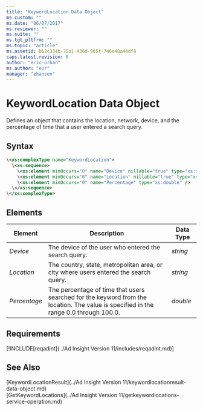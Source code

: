 ```yaml
---
title: "KeywordLocation Data Object"
ms.custom: ""
ms.date: "06/07/2017"
ms.reviewer: ""
ms.suite: ""
ms.tgt_pltfrm: ""
ms.topic: "article"
ms.assetid: b62c334b-75a1-436d-965f-746e48a44df8
caps.latest.revision: 6
author: "eric-urban"
ms.author: "eur"
manager: "ehansen"
---
```

# KeywordLocation Data Object
Defines an object that contains the location, network, device, and the percentage of time that a user entered a search query.

## Syntax

```xml
\<xs:complexType name="KeywordLocation">
  \<xs:sequence>
    \<xs:element minOccurs="0" name="Device" nillable="true" type="xs:string"/>
    \<xs:element minOccurs="0" name="Location" nillable="true" type="xs:string" />
    \<xs:element minOccurs="0" name="Percentage" type="xs:double" />
  \</xs:sequence>
\</xs:complexType>
```

## <a name="Elements"></a>Elements

|Element|Description|Data Type|
|-----------|---------------|-------------|
|*Device*|The device of the user who entered the search query.|*string*|
|*Location*|The country, state, metropolitan area, or city where users entered the search query.|*string*|
|*Percentage*|The percentage of time that users searched for the keyword from the location. The value is specified in the range 0.0 through 100.0.|*double*|

## Requirements
[!INCLUDE[reqadint](../Ad Insight Version 11/includes/reqadint.md)]
## See Also
[KeywordLocationResult](../Ad Insight Version 11/keywordlocationresult-data-object.md)  
[GetKeywordLocations](../Ad Insight Version 11/getkeywordlocations-service-operation.md)  

